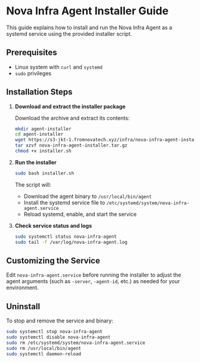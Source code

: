 # Nova Infra Agent Installer Guide

This guide explains how to install and run the Nova Infra Agent as a systemd service using the provided installer script.

## Prerequisites

- Linux system with `curl` and `systemd`
- `sudo` privileges

## Installation Steps

1. **Download and extract the installer package**

   Download the archive and extract its contents:

   ```bash
   mkdir agent-installer
   cd agent-installer
   wget https://s3-jkt-1.fromnovatech.xyz/infra/nova-infra-agent-installer.tar.gz?nocache=12345
   tar xzvf nova-infra-agent-installer.tar.gz
   chmod +x installer.sh
   ```

2. **Run the installer**

   ```bash
   sudo bash installer.sh
   ```

   The script will:

   - Download the agent binary to `/usr/local/bin/agent`
   - Install the systemd service file to `/etc/systemd/system/nova-infra-agent.service`
   - Reload systemd, enable, and start the service

3. **Check service status and logs**

   ```bash
   sudo systemctl status nova-infra-agent
   sudo tail -f /var/log/nova-infra-agent.log
   ```

## Customizing the Service

Edit `nova-infra-agent.service` before running the installer to adjust the agent arguments (such as `-server`, `-agent-id`, etc.) as needed for your environment.

## Uninstall

To stop and remove the service and binary:

```bash
sudo systemctl stop nova-infra-agent
sudo systemctl disable nova-infra-agent
sudo rm /etc/systemd/system/nova-infra-agent.service
sudo rm /usr/local/bin/agent
sudo systemctl daemon-reload
```
